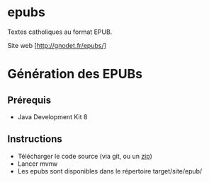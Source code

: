 epubs
=====

Textes catholiques au format EPUB.

Site web [http://gnodet.fr/epubs/]

# Génération des EPUBs

## Prérequis

* Java Development Kit 8

## Instructions

* Télécharger le code source (via git, ou un [zip](https://github.com/gnodet/epubs/archive/master.zip))
* Lancer mvnw
* Les epubs sont disponibles dans le répertoire target/site/epub/
